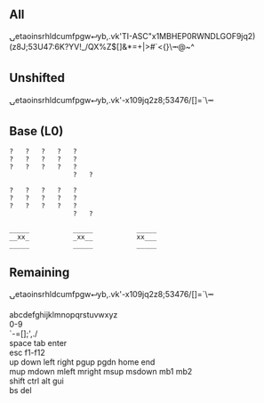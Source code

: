 ## All
⍽etaoinsrhldcumfpgw⮠yb,.vk'TI-ASC"x1MBHEP0RWNDLGOF9jq2)(z8J;53U47:6K?YV!_/QX%Z$[]&*=+|>#`<{}\⭲@~^

## Unshifted
⍽etaoinsrhldcumfpgw⮠yb,.vk'-x109jq2z8;53476/[]=`\⭲

## Base (L0)
```
?   ?   ?   ?   ?
?   ?   ?   ?   ?
?   ?   ?   ?   ?
                ?   ?

?   ?   ?   ?   ?
?   ?   ?   ?   ?
?   ?   ?   ?   ?
                ?   ?

_____           _____           _____
__xx_           _xx__           xx___
_____           _____           _____
```

## Remaining
⍽etaoinsrhldcumfpgw⮠yb,.vk'-x109jq2z8;53476/[]=`\⭲

abcdefghijklmnopqrstuvwxyz  
0-9  
`-=[]\;',./  
space tab enter  
esc f1-f12  
up down left right pgup pgdn home end  
mup mdown mleft mright msup msdown mb1 mb2  
shift ctrl alt gui  
bs del